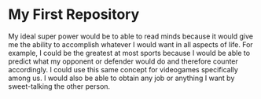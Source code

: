 # My First Repository

My ideal super power would be to able to read minds because it would give me the ability to accomplish whatever I would want in all aspects of life. For example, I could be the greatest at most sports because I would be able to predict what my opponent or defender would do and therefore counter accordingly. I could use this same concept for videogames specifically among us. I would also be able to obtain any job or anything I want by sweet-talking the other person.
